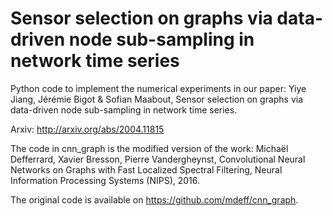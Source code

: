 # Sensor selection on graphs via data-driven node sub-sampling in network time series
Python code to implement the numerical experiments in our paper:
Yiye Jiang, Jérémie Bigot & Sofian Maabout, Sensor selection on graphs via data-driven node sub-sampling in network time series.

Arxiv: http://arxiv.org/abs/2004.11815

The code in cnn_graph is the modified version of the work: 
Michaël Defferrard, Xavier Bresson, Pierre Vandergheynst, Convolutional Neural Networks on Graphs with Fast Localized Spectral Filtering, Neural Information Processing Systems (NIPS), 2016.

The original code is available on https://github.com/mdeff/cnn_graph.


